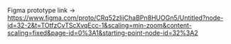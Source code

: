 Figma prototype link  ->  https://www.figma.com/proto/CRq52zIijChaBPn8HUOGn5/Untitled?node-id=32-2&t=TOtfzCvTScXvqEcc-1&scaling=min-zoom&content-scaling=fixed&page-id=0%3A1&starting-point-node-id=32%3A2 

